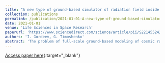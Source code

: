 ```yaml
---
title: "A new type of ground-based simulator of radiation field inside a spacecraft in deep space"
collection: publications
permalink: /publication/2021-01-01-A-new-type-of-ground-based-simulator-of-radiation-field-inside-a-spacecraft-in-deep-space
date: 2021-01-01
venue: 'Life Sciences in Space Research'
paperurl: 'https://www.sciencedirect.com/science/article/pii/S2214552421000389'
authors: 'I. Gordeev, G. Timoshenko'
abstract: 'The problem of full-scale ground-based modeling of cosmic radiation on heavy-ion accelerators for space radiobiology is very urgent. A new type of space radiation simulator at the 56Fe ion beam with energy 1 GeV/n is proposed. The simulator uses rotating converters consisting of segmented targets with varying thicknesses. When a flat uniform field of primary 56Fe ions is used, this design ensures the uniformity of the fields of all secondary particles behind the targets. The proposed setup with four replaceable converters makes it possible to simulate not only the distribution of linear energy transfers of cosmic radiation but also reproduce continuous energy spectra of all charged fragments of the projectile ion from protons to Co. The results of simulation of the internal radiation field inside the habitable module of a spacecraft with a shell of 15 g/cm2 Al, generated by particles of galactic cosmic rays in the solar activity range from 0 to 190 Wolf numbers, are presented.'
---
```

[Access paper here](https://www.sciencedirect.com/science/article/pii/S2214552421000389){:target="_blank"}

